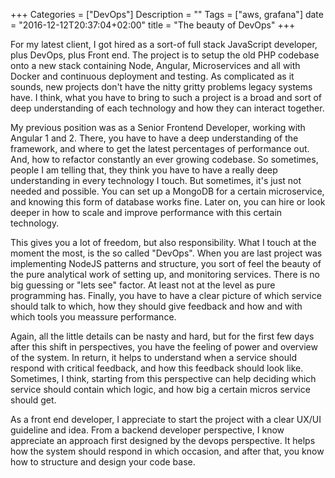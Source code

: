 +++
Categories = ["DevOps"]
Description = ""
Tags = ["aws, grafana"]
date = "2016-12-12T20:37:04+02:00"
title = "The beauty of DevOps"
+++

For my latest client, I got hired as a sort-of full stack JavaScript developer, plus DevOps, plus Front end. The project is to setup the old PHP codebase onto a new stack containing Node, Angular, Microservices and all with Docker and continuous deployment and testing. As complicated as it sounds, new projects don't have the nitty gritty problems legacy systems have. I think, what you have to bring to such a project is a broad and sort of deep understanding of each technology and how they can interact together.  

My previous position was as a Senior Frontend Developer, working with Angular 1 and 2. There, you have to have a deep understanding of the framework, and where to get the latest percentages of performance out. And, how to refactor constantly an ever growing codebase. So sometimes, people I am telling that, they think you have to have a really deep understanding in every technology I touch. But sometimes, it's just not needed and possible. You can set up a MongoDB for a certain microservice, and knowing this form of database works fine. Later on, you can hire or look deeper in how to scale and improve performance with this certain technology.

This gives you a lot of freedom, but also responsibility. What I touch at the moment the most, is the so called "DevOps". When you are last project was implementing NodeJS patterns and structure, you sort of feel the beauty of the pure analytical work of setting up, and monitoring services. There is no big guessing or "lets see" factor. At least not at the level as pure programming has. Finally, you have to have a clear picture of which service should talk to which, how they should give feedback and how and with which tools you meassure performance.  

Again, all the little details can be nasty and hard, but for the first few days after this shift in perspectives, you have the feeling of power and overview of the system. In return, it helps to understand when a service should respond with critical feedback, and how this feedback should look like. Sometimes, I think, starting from this perspective can help deciding which service should contain which logic, and how big a certain micros service should get.

As a front end developer, I appreciate to start the project with a clear UX/UI guideline and idea. From a backend developer perspective, I know appreciate an approach first designed by the devops perspective. It helps how the system should respond in which occasion, and after that, you know how to structure and design your code base.
